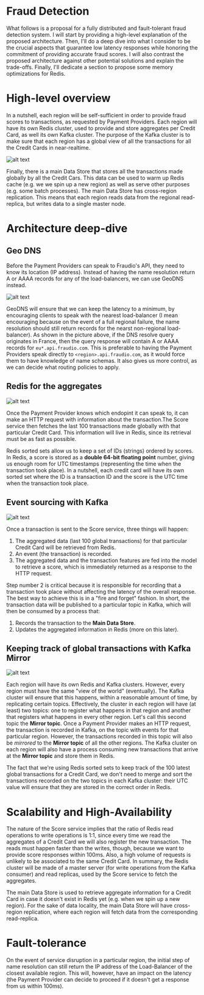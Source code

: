# Fraud Detection


What follows is a proposal for a fully distributed and fault-tolerant fraud detection system. I will start by providing a high-level explanation of the proposed architecture. Then, I'll do a deep dive into what I consider to be the crucial aspects that guarantee low latency responses while honoring the commitment of providing accurate fraud scores. I will also contrast the proposed architecture against other potential solutions and explain the trade-offs. Finally, I'll dedicate a section to propose some memory optimizations for Redis.

# High-level overview

In a nutshell, each region will be self-sufficient in order to provide fraud scores to transactions, as requested by Payment Providers. Each region will have its own Redis cluster, used to provide and store aggregates per Credit Card, as well its own Kafka cluster. The purpose of the Kafka cluster is to make sure that each region has a global view of all the transactions for all the Credit Cards in near-realtime.

![alt text](img/architecture2.svg "Architectural diagram")

Finally, there is a main Data Store that stores all the transactions made globally by all the Credit Cars. This data can be used to warm up Redis cache (e.g. we we spin up a new region) as well as serve other purposes (e.g. some batch processes). The main Data Store has cross-region replication. This means that each region reads data from the regional read-replica, but writes data to a single master node.

# Architecture deep-dive

## Geo DNS

Before the Payment Providers can speak to Fraudio's API, they need to know its location (IP address). Instead of having the name resolution return A or AAAA records for any of the load-balancers, we can use GeoDNS instead.

![alt text](img/GeoDNS.svg "Geo DNS")

GeoDNS will ensure that we can keep the latency to a minimum, by encouraging clients to speak with the nearest load-balancer (I mean encouraging because on the event of a full regional failure, the name resolution should still return records for the nearst non-regional load-balancer). As shown in the picture above, if the DNS resolve query originates in France, then the query response will contain A or AAAA records for `eu*.api.fraudio.com`. This is preferable to having the Payment Providers speak directly to `<region>.api.fraudio.com`, as it would force them to have knowledge of name schemas. It also gives us more control, as we can decide what routing policies to apply.

## Redis for the aggregates

![alt text](img/Redis.svg "Redis aggregates")

Once the Payment Provider knows which endopint it can speak to, it can make an HTTP request with information about the transaction.The Score service then fetches the last 100 transactions made globally with that particular Credit Card. This information will live in Redis, since its retrieval must be as fast as possible.

Redis sorted sets allow us to keep a set of IDs (strings) ordered by scores. In Redis, a score is stored as a **double 64-bit floating point** number, giving us enough room for UTC timestamps (representing the time when the transaction took place). In a nutshell, each credit card will have its own sorted set where the ID is a transaction ID and the score is the UTC time when the transaction took place.

## Event sourcing with Kafka

![alt text](img/EventSourcing.svg "Event sourcing")

Once a transaction is sent to the Score service, three things will happen:

1. The aggregated data (last 100 global transactions) for that particular Credit Card will be retrieved from Redis.
2. An event (the transaction) is recorded.
3. The aggregated data and the transaction features are fed into the model to retrieve a score, which is immediately returned as a response to the HTTP request.

Step number 2 is critical because it is responsible for recording that a transaction took place without affecting the latency of the overall response. The best way to achieve this is in a "fire and forget" fashion. In short, the transaction data will be published to a particular topic in Kafka, which will then be consumed by a process that:

1. Records the transaction to the **Main Data Store**.
2. Updates the aggregated information in Redis (more on this later).

## Keeping track of global transactions with Kafka Mirror

![alt text](img/KafkaMirror.svg "Kafka mirror")

Each region will have its own Redis and Kafka clusters. However, every region must have the same "view of the world" (eventually). The Kafka cluster will ensure that this happens, within a reasonable amount of time, by replicating certain topics. Effectively, the cluster in each region will have (at least) two topics: one to register what happens in that region and another that registers what happens in every other region. Let's call this second topic the **Mirror topic**. Once a Payment Provider makes an HTTP request, the transaction is recorded in Kafka, on the topic with events for that particular region. However, the transactions recorded in this topic will also be *mirrored* to the **Mirror topic** of all the other regions. The Kafka cluster on each region will also have a process consuming new transactions that arrive at the **Mirror topic** and store them in Redis.

The fact that we're using Redis sorted sets to keep track of the 100 latest global transactions for a Credit Card, we don't need to merge and sort the transactions recorded on the two topics in each Kafka cluster: their UTC value will ensure that they are stored in the correct order in Redis.

# Scalability and High-Availability

The nature of the Score service implies that the ratio of Redis read operations to write operations is 1:1, since every time we read the aggregates of a Credit Card we will also register the new transaction. The reads must happen faster than the writes, though, because we want to provide score responses within 100ms. Also, a high volume of requests is unlikely to be associated to the same Credit Card. In summary, the Redis cluster will be made of a master server (for write operations from the Kafka consumer) and read replicas, used by the Score service to fetch the aggregates.

The main Data Store is used to retrieve aggregate information for a Credit Card in case it doesn't exist in Redis yet (e.g. when we spin up a new region). For the sake of data locality, the main Data Store will have cross-region replication, where each region will fetch data from the corresponding read-replica.

# Fault-tolerance

On the event of service disruption in a particular region, the initial step of name resolution can still return the IP address of the Load-Balancer of the closest available region. This will, however, have an impact on the latency (the Payment Provider can decide to proceed if it doesn't get a response from us within 100ms).
